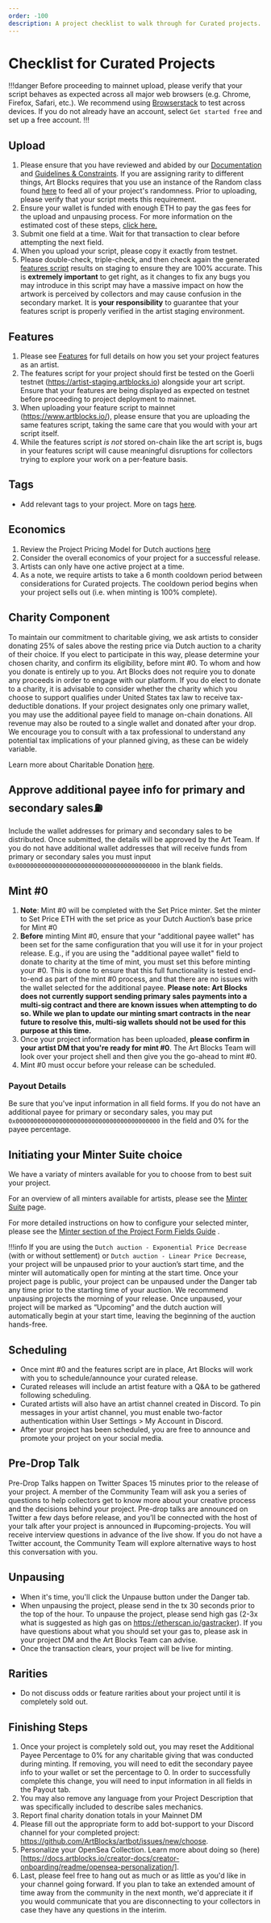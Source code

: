 ```yaml
---
order: -100
description: A project checklist to walk through for Curated projects.
---
```


# Checklist for Curated Projects

!!!danger
Before proceeding to mainnet upload, please verify that your script behaves as expected across all major web browsers (e.g. Chrome, Firefox, Safari, etc.). We recommend using [Browserstack](https://www.browserstack.com/) to test across devices. If you do not already have an account, select `Get started free` and set up a free account.
!!!

## Upload

1. Please ensure that you have reviewed and abided by our [Documentation](readme/readme.md#documentation) and [Guidelines & Constraints](readme/readme.md#guidelines-and-constraints). If you are assigning rarity to different things, Art Blocks requires that you use an instance of the Random class found [here](readme/readme.md#safely-deriving-randomness-from-the-token-hash) to feed all of your project's randomness. Prior to uploading, please verify that your script meets this requirement.
2. Ensure your wallet is funded with enough ETH to pay the gas fees for the upload and unpausing process. For more information on the estimated cost of these steps, [click here.](readme/readme.md#cost)
3. Submit one field at a time. Wait for that transaction to clear before attempting the next field.
4. When you upload your script, please copy it exactly from testnet.
5. Please double-check, triple-check, and then check again the generated [features script](readme/features.md) results on staging to ensure they are 100% accurate. This is **extremely important** to get right, as it changes to fix any bugs you may introduce in this script may have a massive impact on how the artwork is perceived by collectors and may cause confusion in the secondary market. It is **your responsibility** to guarantee that your features script is properly verified in the artist staging environment.

## Features

1. Please see [Features](readme/features.md) for full details on how you set your project features as an artist.
2. The features script for your project should first be tested on the Goerli testnet (https://artist-staging.artblocks.io) alongside your art script. Ensure that your features are being displayed as expected on testnet before proceeding to project deployment to mainnet.
3. When uploading your feature script to mainnet (https://www.artblocks.io/), please ensure that you are uploading the same features script, taking the same care that you would with your art script itself.
4. While the features script _is not_ stored on-chain like the art script is, bugs in your features script will cause meaningful disruptions for collectors trying to explore your work on a per-feature basis.

## Tags

- Add relevant tags to your project. More on tags [here](https://docs.artblocks.io/creator-docs/creator-onboarding/readme/project-form-fields-guide/).

## Economics

1. Review the Project Pricing Model for Dutch auctions [here](https://docs.artblocks.io/creator-docs/creator-onboarding/readme/project-pricing-model/#project-pricing-dutch-auction-settings)
2. Consider the overall economics of your project for a successful release.
3. Artists can only have one active project at a time.
4. As a note, we require artists to take a 6 month cooldown period between considerations for Curated projects. The cooldown period begins when your project sells out (i.e. when minting is 100% complete).

## Charity Component

To maintain our commitment to charitable giving, we ask artists to consider donating 25% of sales above the resting price via Dutch auction to a charity of their choice. If you elect to participate in this way, please determine your chosen charity, and confirm its eligibility, before mint #0. To whom and how you donate is entirely up to you. Art Blocks does not require you to donate any proceeds in order to engage with our platform. If you do elect to donate to a charity, it is advisable to consider whether the charity which you choose to support qualifies under United States tax law to receive tax-deductible donations. If your project designates only one primary wallet, you may use the additional payee field to manage on-chain donations. All revenue may also be routed to a single wallet and donated after your drop. We encourage you to consult with a tax professional to understand any potential tax implications of your planned giving, as these can be widely variable.

Learn more about Charitable Donation [here](https://docs.artblocks.io/creator-docs/creator-onboarding/readme/charitable-donations/).

## Approve additional payee info for primary and secondary sales⛽

Include the wallet addresses for primary and secondary sales to be distributed. Once submitted, the details will be approved by the Art Team. If you do not have additional wallet addresses that will receive funds from primary or secondary sales you must input `0x0000000000000000000000000000000000000000` in the blank fields.

## Mint #0

1. **Note**: Mint #0 will be completed with the Set Price minter. Set the minter to Set Price ETH with the set price as your Dutch Auction’s base price for Mint #0
2. **Before** minting Mint #0, ensure that your "additional payee wallet" has been set for the same configuration that you will use it for in your project release. E.g., if you are using the "additional payee wallet" field to donate to charity at the time of mint, you must set this before minting your #0. This is done to ensure that this full functionality is tested end-to-end as part of the mint #0 process, and that there are no issues with the wallet selected for the additional payee. **Please note: Art Blocks does not currently support sending primary sales payments into a multi-sig contract and there are known issues when attempting to do so. While we plan to update our minting smart contracts in the near future to resolve this, multi-sig wallets should not be used for this purpose at this time.**
3. Once your project information has been uploaded, **please confirm in your artist DM that you're ready for mint #0**. The Art Blocks Team will look over your project shell and then give you the go-ahead to mint #0.
4. Mint #0 must occur before your release can be scheduled.

### Payout Details

Be sure that you've input information in all field forms. If you do not have an additional payee for primary or secondary sales, you may put `0x0000000000000000000000000000000000000000` in the field and 0% for the payee percentage.

## Initiating your Minter Suite choice

We have a variaty of minters available for you to choose from to best suit your project.

For an overview of all minters available for artists, please see the [Minter Suite](readme/minter-suite.md) page.

For more detailed instructions on how to configure your selected minter, please see the [Minter section of the Project Form Fields Guide](readme/project-form-fields-guide.md#minter) .

!!!info
If you are using the `Dutch auction - Exponential Price Decrease` (with or without settlement) or `Dutch auction - Linear Price Decrease`, your project will be unpaused prior to your auction’s start time, and the minter will automatically open for minting at the start time. Once your project page is public, your project can be unpaused under the Danger tab any time prior to the starting time of your auction. We recommend unpausing projects the morning of your release. Once unpaused, your project will be marked as “Upcoming” and the dutch auction will automatically begin at your start time, leaving the beginning of the auction hands-free.

## Scheduling

- Once mint #0 and the features script are in place, Art Blocks will work with you to schedule/announce your curated release.
- Curated releases will include an artist feature with a Q\&A to be gathered following scheduling.
- Curated artists will also have an artist channel created in Discord. To pin messages in your artist channel, you must enable two-factor authentication within User Settings > My Account in Discord.
- After your project has been scheduled, you are free to announce and promote your project on your social media.

## Pre-Drop Talk

Pre-Drop Talks happen on Twitter Spaces 15 minutes prior to the release of your project. A member of the Community Team will ask you a series of questions to help collectors get to know more about your creative process and the decisions behind your project. Pre-drop talks are announced on Twitter a few days before release, and you’ll be connected with the host of your talk after your project is announced in #upcoming-projects. You will receive interview questions in advance of the live show. If you do not have a Twitter account, the Community Team will explore alternative ways to host this conversation with you.

## Unpausing

- When it's time, you'll click the Unpause button under the Danger tab.
- When unpausing the project, please send in the tx 30 seconds prior to the top of the hour. To unpause the project, please send high gas (2-3x what is suggested as high gas on https://etherscan.io/gastracker). If you have questions about what you should set your gas to, please ask in your project DM and the Art Blocks Team can advise.
- Once the transaction clears, your project will be live for minting.

## Rarities

- Do not discuss odds or feature rarities about your project until it is completely sold out.

## Finishing Steps

1. Once your project is completely sold out, you may reset the Additional Payee Percentage to 0% for any charitable giving that was conducted during minting. If removing, you will need to edit the secondary payee info to your wallet or set the percentage to 0. In order to successfully complete this change, you will need to input information in all fields in the Payout tab.
2. You may also remove any language from your Project Description that was specifically included to describe sales mechanics.
3. Report final charity donation totals in your Mainnet DM
4. Please fill out the appropriate form to add bot-support to your Discord channel for your completed project: https://github.com/ArtBlocks/artbot/issues/new/choose.
5. Personalize your OpenSea Collection. Learn more about doing so (here)[https://docs.artblocks.io/creator-docs/creator-onboarding/readme/opensea-personalization/].
6. Last, please feel free to hang out as much or as little as you'd like in your channel going forward. If you plan to take an extended amount of time away from the community in the next month, we'd appreciate it if you would communicate that you are disconnecting to your collectors in case they have any questions in the interim.
